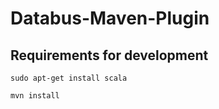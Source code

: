 # Databus-Maven-Plugin

## Requirements for development
```
sudo apt-get install scala
```

```
mvn install 
```
